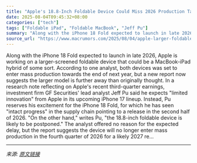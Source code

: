 ```yaml
---
title: "Apple's 18.8-Inch Foldable Device Could Miss 2026 Production Target"
date: 2025-08-04T09:45:32+08:00
categories: ["tech"]
tags: ["Foldable iPad", "Foldable MacBook", "Jeff Pu"]
summary: "Along with the iPhone 18 Fold expected to launch in late 2026, Apple is working on a larger-screened foldable device that could be a MacBook-iPad hybrid of some sort. According to one analyst, both de"
source_url: "https://www.macrumors.com/2025/08/04/apple-larger-foldable-miss-2026-production/"
---
```


Along with the iPhone 18 Fold expected to launch in late 2026, Apple is working on a larger-screened foldable device that could be a MacBook-iPad hybrid of some sort. According to one analyst, both devices was set to enter mass production towards the end of next year, but a new report now suggests the larger model is further away than originally thought. In a research note reflecting on Apple's recent third-quarter earnings, investment firm GF Securities' lead analyst Jeff Pu said he expects "limited innovation" from Apple in its upcoming iPhone 17 lineup. Instead, Pu reserves his excitement for the iPhone 18 Fold, for which he has seen "intact progress" in the supply chain pointing to a release in the second half of 2026. "On the other hand," writes Pu, "the 18.8-inch foldable device is likely to be postponed." The analyst offered no reason for the expected delay, but the report suggests the device will no longer enter mass production in the fourth quarter of 2026 for a likely 2027 re...

---

*来源: [原文链接](https://www.macrumors.com/2025/08/04/apple-larger-foldable-miss-2026-production/)*
